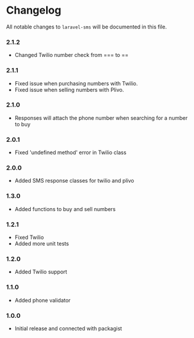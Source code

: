 # Changelog

All notable changes to `laravel-sms` will be documented in this file.

### 2.1.2
- Changed Twilio number check from === to ==

### 2.1.1
- Fixed issue when purchasing numbers with Twilio.
- Fixed issue when selling numbers with Plivo.

### 2.1.0
- Responses will attach the phone number when searching for a number to buy

### 2.0.1
- Fixed 'undefined method' error in Twilio class

### 2.0.0
- Added SMS response classes for twilio and plivo

### 1.3.0
- Added functions to buy and sell numbers
	
### 1.2.1
- Fixed Twilio
- Added more unit tests

### 1.2.0
- Added Twilio support

### 1.1.0
- Added phone validator

### 1.0.0
- Initial release and connected with packagist
